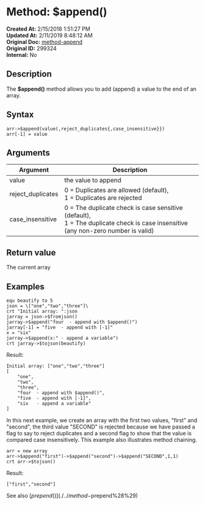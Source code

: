 # Method: $append()

**Created At:** 2/15/2018 1:51:27 PM  
**Updated At:** 2/11/2019 8:48:12 AM  
**Original Doc:** [method-append](https://docs.jbase.com/42948-dynamic-objects/method-append)  
**Original ID:** 299324  
**Internal:** No  

## Description

The **$append()** method allows you to add (append) a value to the end of an array.

## Syntax

```
arr->$append(value(,reject_duplicates{,case_insensitive}})
arr[-1] = value
```

## Arguments

| Argument | Description |
| --- | --- |
| value | the value to append |
| reject\_duplicates | 0 = Duplicates are allowed (default),<br>  1 = Duplicates are rejected |
| case\_insensitive | 0 = The duplicate check is case sensitive (default), <br> 1 = The duplicate check is case insensitive (any non-zero number is valid) |

## Return value

The current array

## Examples

```
equ beautify to 5
json = \["one","two","three"]\
crt "Initial array: ":json
jarray = json->$fromjson()
jarray->$append("four  - append with $append()")
jarray[-1] = "five  - append with [-1]"
x = "six"
jarray->$append(x:" - append a variable")
crt jarray->$tojson(beautify)
```

Result:

```
Initial array: ["one","two","three"]
[
    "one",
    "two",
    "three",
    "four  - append with $append()",
    "five  - append with [-1]",
    "six   - append a variable"
]
```

In this next example, we create an array with the first two values, "first" and "second", the third value "SECOND" is rejected because we have passed a flag to say to reject duplicates and a second flag to show that the value is compared case insensitively. This example also illustrates method chaining.

```
arr = new array
arr->$append("first")->$append("second")->$append("SECOND",1,1)
crt arr->$tojson()
```

Result:

```
["first","second"]
```

See also [$prepend()](./../method-$prepend%28%29)
